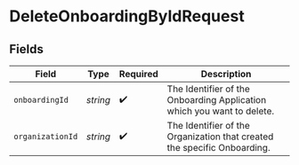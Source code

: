 # DeleteOnboardingByIdRequest


## Fields

| Field                                                                    | Type                                                                     | Required                                                                 | Description                                                              |
| ------------------------------------------------------------------------ | ------------------------------------------------------------------------ | ------------------------------------------------------------------------ | ------------------------------------------------------------------------ |
| `onboardingId`                                                           | *string*                                                                 | :heavy_check_mark:                                                       | The Identifier of the Onboarding Application which you want to delete.   |
| `organizationId`                                                         | *string*                                                                 | :heavy_check_mark:                                                       | The Identifier of the Organization that created the specific Onboarding. |
